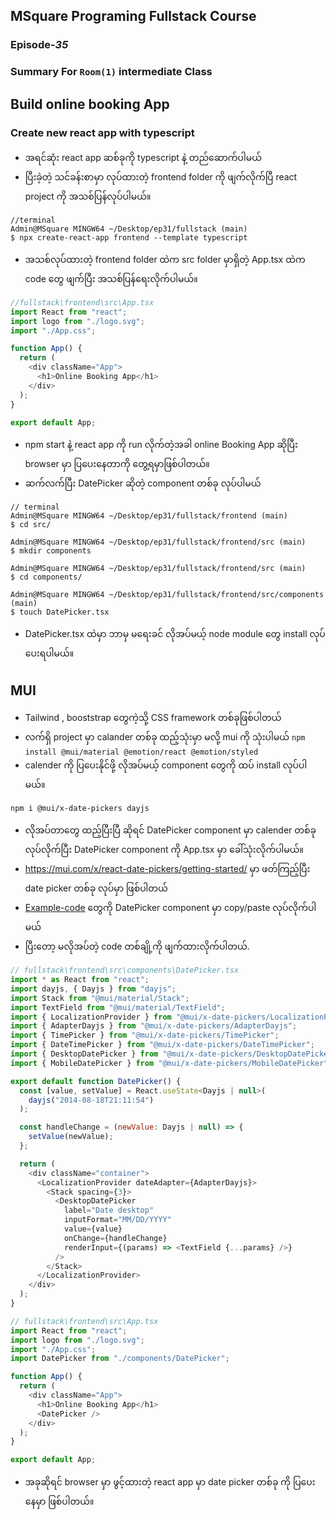 ﻿## MSquare Programing Fullstack Course
### Episode-*35* 
### Summary For `Room(1)` intermediate Class
## Build online booking App
###  Create new react app with typescript
- အရင်ဆုံး react app ဆစ်ခုကို typescript နဲ့ တည်ဆောက်ပါမယ်
- ပြီးခဲ့တဲ့ သင်ခန်းစာမှာ လုပ်ထားတဲ့ frontend folder ကို ဖျက်လိုက်ပြီ react project ကို အသစ်ပြန်လုပ်ပါမယ်။
```properties
//terminal
Admin@MSquare MINGW64 ~/Desktop/ep31/fullstack (main)
$ npx create-react-app frontend --template typescript

```
- အသစ်လုပ်ထားတဲ့ frontend folder ထဲက src folder မှာရှိတဲ့ App.tsx ထဲက code တွေ ဖျက်ပြီး အသစ်ပြန်ရေးလိုက်ပါမယ်။
```js
//fullstack\frontend\src\App.tsx
import React from "react";
import logo from "./logo.svg";
import "./App.css";

function App() {
  return (
    <div className="App">
      <h1>Online Booking App</h1>
    </div>
  );
}

export default App;

```
- npm start နဲ့ react app ကို run လိုက်တဲ့အခါ online Booking App ဆိုပြီး browser မှာ ပြပေးနေတာကို တွေ့ရမှာဖြစ်ပါတယ်။
- ဆက်လက်ပြီး DatePicker ဆိုတဲ့ component တစ်ခု လုပ်ပါမယ်
```properties
// terminal
Admin@MSquare MINGW64 ~/Desktop/ep31/fullstack/frontend (main)
$ cd src/

Admin@MSquare MINGW64 ~/Desktop/ep31/fullstack/frontend/src (main)
$ mkdir components

Admin@MSquare MINGW64 ~/Desktop/ep31/fullstack/frontend/src (main)
$ cd components/

Admin@MSquare MINGW64 ~/Desktop/ep31/fullstack/frontend/src/components (main)
$ touch DatePicker.tsx

```
- DatePicker.tsx ထဲမှာ ဘာမှ မရေးခင် လိုအပ်မယ့် node module  တွေ install လုပ်ပေးရပါမယ်။
##
## MUI 
- Tailwind , booststrap တွေကဲ့သို့ CSS framework တစ်ခုဖြစ်ပါတယ်
- လက်ရှိ project မှာ calander  တစ်ခု ထည့်သုံးမှာ မလို့ mui ကို သုံးပါမယ်
`npm install @mui/material @emotion/react @emotion/styled `
- calender ကို ပြပေးနိုင်ဖို့ လိုအပ်မယ့် component တွေကို ထပ် install လုပ်ပါမယ်။
``` properties
npm i @mui/x-date-pickers dayjs
```

- လိုအပ်တာတွေ ထည့်ပြီးပြီ ဆိုရင် DatePicker component မှာ calender တစ်ခု  လုပ်လိုက်ပြီး  DatePicker component ကို App.tsx မှာ ခေါ်သုံးလိုက်ပါမယ်။
- https://mui.com/x/react-date-pickers/getting-started/ မှာ ဖတ်ကြည့်ပြီး date picker တစ်ခု လုပ်မှာ ဖြစ်ပါတယ်
-  [Example-code](https://codesandbox.io/s/m76wln?file=/demo.tsx) တွေကို  DatePicker component မှာ copy/paste လုပ်လိုက်ပါမယ်
- ပြီးတော့ မလိုအပ်တဲ့ code တစ်ချို့ကို ဖျက်ထားလိုက်ပါတယ်.
```js
// fullstack\frontend\src\components\DatePicker.tsx
import * as React from "react";
import dayjs, { Dayjs } from "dayjs";
import Stack from "@mui/material/Stack";
import TextField from "@mui/material/TextField";
import { LocalizationProvider } from "@mui/x-date-pickers/LocalizationProvider";
import { AdapterDayjs } from "@mui/x-date-pickers/AdapterDayjs";
import { TimePicker } from "@mui/x-date-pickers/TimePicker";
import { DateTimePicker } from "@mui/x-date-pickers/DateTimePicker";
import { DesktopDatePicker } from "@mui/x-date-pickers/DesktopDatePicker";
import { MobileDatePicker } from "@mui/x-date-pickers/MobileDatePicker";

export default function DatePicker() {
  const [value, setValue] = React.useState<Dayjs | null>(
    dayjs("2014-08-18T21:11:54")
  );

  const handleChange = (newValue: Dayjs | null) => {
    setValue(newValue);
  };

  return (
    <div className="container">
      <LocalizationProvider dateAdapter={AdapterDayjs}>
        <Stack spacing={3}>
          <DesktopDatePicker
            label="Date desktop"
            inputFormat="MM/DD/YYYY"
            value={value}
            onChange={handleChange}
            renderInput={(params) => <TextField {...params} />}
          />
        </Stack>
      </LocalizationProvider>
    </div>
  );
}

```
```js
// fullstack\frontend\src\App.tsx
import React from "react";
import logo from "./logo.svg";
import "./App.css";
import DatePicker from "./components/DatePicker";

function App() {
  return (
    <div className="App">
      <h1>Online Booking App</h1>
      <DatePicker />
    </div>
  );
}

export default App;
```
- အခုဆိုရင်  browser မှာ ဖွင့်ထားတဲ့ react app မှာ date picker တစ်ခု ကို ပြပေးနေမှာ ဖြစ်ပါတယ်။
